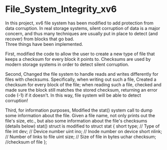 # File_System_Integrity_xv6
In this project, xv6 file system has been modified to add protection from data corruption. In real storage systems, silent corruption of data is a major concern, and thus many techniques are usually put in place to detect (and recover) from blocks that go bad.  
Three things have been implemented. 

First, modified the code to allow the user to create a new type of file that keeps a checksum for every block it points to. Checksums are used by modern storage systems in order to detect silent corruption.  

Second, Changed the file system to handle reads and writes differently for files with checksums. Specifically, when writing out such a file, Created a checksum for every block of the file; when reading such a file, checked and made sure the block still matches the stored checksum, returning an error code (-1) if it doesn't. In this way,  file system will be able to detect corruption!  

Third, for information purposes, Modified the stat() system call to dump some information about the file. Given a file name, not only prints out the file's size, etc., but also some information about the file's checksums (details below)
stat() struct is modified to 
struct stat {
    short type;     // Type of file
    int dev;        // Device number
    uint ino;       // Inode number on device
    short nlink;    // Number of links to file
    uint size;      // Size of file in bytes
    uchar checksum; //checksum of file
};
